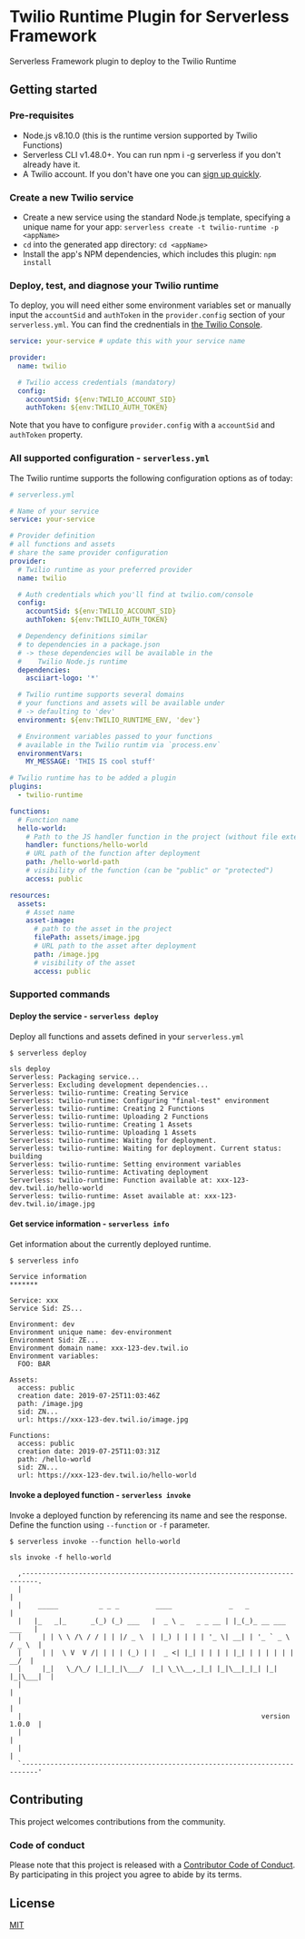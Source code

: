# Twilio Runtime Plugin for Serverless Framework

Serverless Framework plugin to deploy to the Twilio Runtime

## Getting started

### Pre-requisites

- Node.js v8.10.0 (this is the runtime version supported by Twilio Functions)
- Serverless CLI v1.48.0+. You can run npm i -g serverless if you don't already have it.
- A Twilio account. If you don't have one you can [sign up quickly](https://www.twilio.com/try-twilio).

### Create a new Twilio service

- Create a new service using the standard Node.js template, specifying a unique name for your app: `serverless create -t twilio-runtime -p <appName>`
- `cd` into the generated app directory: `cd <appName>`
- Install the app's NPM dependencies, which includes this plugin: `npm install`

### Deploy, test, and diagnose your Twilio runtime

To deploy, you will need either some environment variables set or manually input the `accountSid` and `authToken` in the `provider.config` section of your `serverless.yml`. You can find the crednentials in [the Twilio Console](https://www.twilio.com/console/).

```yaml
service: your-service # update this with your service name

provider:
  name: twilio

  # Twilio access credentials (mandatory)
  config:
    accountSid: ${env:TWILIO_ACCOUNT_SID}
    authToken: ${env:TWILIO_AUTH_TOKEN}
```

Note that you have to configure `provider.config` with a `accountSid` and `authToken` property.

### All supported configuration - `serverless.yml`

The Twilio runtime supports the following configuration options as of today:

```yaml
# serverless.yml

# Name of your service
service: your-service

# Provider definition
# all functions and assets
# share the same provider configuration
provider:
  # Twilio runtime as your preferred provider
  name: twilio

  # Auth credentials which you'll find at twilio.com/console
  config:
    accountSid: ${env:TWILIO_ACCOUNT_SID}
    authToken: ${env:TWILIO_AUTH_TOKEN}

  # Dependency definitions similar
  # to dependencies in a package.json
  # -> these dependencies will be available in the
  #    Twilio Node.js runtime
  dependencies:
    asciiart-logo: '*'

  # Twilio runtime supports several domains
  # your functions and assets will be available under
  # -> defaulting to 'dev'
  environment: ${env:TWILIO_RUNTIME_ENV, 'dev'}

  # Environment variables passed to your functions
  # available in the Twilio runtim via `process.env`
  environmentVars:
    MY_MESSAGE: 'THIS IS cool stuff'

# Twilio runtime has to be added a plugin
plugins:
  - twilio-runtime

functions:
  # Function name
  hello-world:
    # Path to the JS handler function in the project (without file extension '.js')
    handler: functions/hello-world
    # URL path of the function after deployment
    path: /hello-world-path
    # visibility of the function (can be "public" or "protected")
    access: public

resources:
  assets:
    # Asset name
    asset-image:
      # path to the asset in the project
      filePath: assets/image.jpg
      # URL path to the asset after deployment
      path: /image.jpg
      # visibility of the asset
      access: public
```

### Supported commands

#### Deploy the service - `serverless deploy`

Deploy all functions and assets defined in your `serverless.yml`

```
$ serverless deploy

sls deploy
Serverless: Packaging service...
Serverless: Excluding development dependencies...
Serverless: twilio-runtime: Creating Service
Serverless: twilio-runtime: Configuring "final-test" environment
Serverless: twilio-runtime: Creating 2 Functions
Serverless: twilio-runtime: Uploading 2 Functions
Serverless: twilio-runtime: Creating 1 Assets
Serverless: twilio-runtime: Uploading 1 Assets
Serverless: twilio-runtime: Waiting for deployment.
Serverless: twilio-runtime: Waiting for deployment. Current status: building
Serverless: twilio-runtime: Setting environment variables
Serverless: twilio-runtime: Activating deployment
Serverless: twilio-runtime: Function available at: xxx-123-dev.twil.io/hello-world
Serverless: twilio-runtime: Asset available at: xxx-123-dev.twil.io/image.jpg

```

#### Get service information - `serverless info`

Get information about the currently deployed runtime.

```
$ serverless info

Service information
*******

Service: xxx
Service Sid: ZS...

Environment: dev
Environment unique name: dev-environment
Environment Sid: ZE...
Environment domain name: xxx-123-dev.twil.io
Environment variables:
  FOO: BAR

Assets:
  access: public
  creation date: 2019-07-25T11:03:46Z
  path: /image.jpg
  sid: ZN...
  url: https://xxx-123-dev.twil.io/image.jpg

Functions:
  access: public
  creation date: 2019-07-25T11:03:31Z
  path: /hello-world
  sid: ZN...
  url: https://xxx-123-dev.twil.io/hello-world
```

#### Invoke a deployed function - `serverless invoke`

Invoke a deployed function by referencing its name and see the response. Define the function using `--function` or `-f` parameter.

```
$ serverless invoke --function hello-world

sls invoke -f hello-world

  ,--------------------------------------------------------------------------.
  |                                                                          |
  |    _____          _ _ _         ____              _   _                  |
  |   |_   _|_      _(_) (_) ___   |  _ \ _   _ _ __ | |_(_)_ __ ___   ___   |
  |     | | \ \ /\ / / | | |/ _ \  | |_) | | | | '_ \| __| | '_ ` _ \ / _ \  |
  |     | |  \ V  V /| | | | (_) | |  _ <| |_| | | | | |_| | | | | | |  __/  |
  |     |_|   \_/\_/ |_|_|_|\___/  |_| \_\\__,_|_| |_|\__|_|_| |_| |_|\___|  |
  |                                                                          |
  |                                                                          |
  |                                                           version 1.0.0  |
  |                                                                          |
  |                                                                          |
  `--------------------------------------------------------------------------'
```

## Contributing

This project welcomes contributions from the community.

### Code of conduct

Please note that this project is released with a [Contributor Code of Conduct](code-of-conduct.md). By participating in this project you agree to abide by its terms.

## License

[MIT](./LICENSE)
